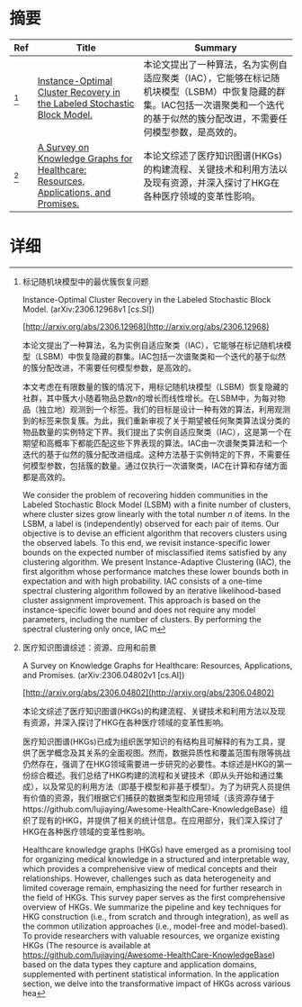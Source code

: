 # 摘要

| Ref | Title | Summary |
| --- | --- | --- |
| [^1] | [Instance-Optimal Cluster Recovery in the Labeled Stochastic Block Model.](http://arxiv.org/abs/2306.12968) | 本论文提出了一种算法，名为实例自适应聚类（IAC），它能够在标记随机块模型（LSBM）中恢复隐藏的群集。IAC包括一次谱聚类和一个迭代的基于似然的簇分配改进，不需要任何模型参数，是高效的。 |
| [^2] | [A Survey on Knowledge Graphs for Healthcare: Resources, Applications, and Promises.](http://arxiv.org/abs/2306.04802) | 本论文综述了医疗知识图谱(HKGs)的构建流程、关键技术和利用方法以及现有资源，并深入探讨了HKG在各种医疗领域的变革性影响。 |

# 详细

[^1]: 标记随机块模型中的最优簇恢复问题

    Instance-Optimal Cluster Recovery in the Labeled Stochastic Block Model. (arXiv:2306.12968v1 [cs.SI])

    [http://arxiv.org/abs/2306.12968](http://arxiv.org/abs/2306.12968)

    本论文提出了一种算法，名为实例自适应聚类（IAC），它能够在标记随机块模型（LSBM）中恢复隐藏的群集。IAC包括一次谱聚类和一个迭代的基于似然的簇分配改进，不需要任何模型参数，是高效的。

    

    本文考虑在有限数量的簇的情况下，用标记随机块模型（LSBM）恢复隐藏的社群，其中簇大小随着物品总数$n$的增长而线性增长。在LSBM中，为每对物品（独立地）观测到一个标签。我们的目标是设计一种有效的算法，利用观测到的标签来恢复簇。为此，我们重新审视了关于期望被任何聚类算法误分类的物品数量的实例特定下界。我们提出了实例自适应聚类（IAC），这是第一个在期望和高概率下都能匹配这些下界表现的算法。IAC由一次谱聚类算法和一个迭代的基于似然的簇分配改进组成。这种方法基于实例特定的下界，不需要任何模型参数，包括簇的数量。通过仅执行一次谱聚类，IAC在计算和存储方面都是高效的。

    We consider the problem of recovering hidden communities in the Labeled Stochastic Block Model (LSBM) with a finite number of clusters, where cluster sizes grow linearly with the total number $n$ of items. In the LSBM, a label is (independently) observed for each pair of items. Our objective is to devise an efficient algorithm that recovers clusters using the observed labels. To this end, we revisit instance-specific lower bounds on the expected number of misclassified items satisfied by any clustering algorithm. We present Instance-Adaptive Clustering (IAC), the first algorithm whose performance matches these lower bounds both in expectation and with high probability. IAC consists of a one-time spectral clustering algorithm followed by an iterative likelihood-based cluster assignment improvement. This approach is based on the instance-specific lower bound and does not require any model parameters, including the number of clusters. By performing the spectral clustering only once, IAC m
    
[^2]: 医疗知识图谱综述：资源、应用和前景

    A Survey on Knowledge Graphs for Healthcare: Resources, Applications, and Promises. (arXiv:2306.04802v1 [cs.AI])

    [http://arxiv.org/abs/2306.04802](http://arxiv.org/abs/2306.04802)

    本论文综述了医疗知识图谱(HKGs)的构建流程、关键技术和利用方法以及现有资源，并深入探讨了HKG在各种医疗领域的变革性影响。

    

    医疗知识图谱(HKGs)已成为组织医学知识的有结构且可解释的有为工具，提供了医学概念及其关系的全面视图。然而，数据异质性和覆盖范围有限等挑战仍然存在，强调了在HKG领域需要进一步研究的必要性。本综述是HKG的第一份综合概述。我们总结了HKG构建的流程和关键技术（即从头开始和通过集成），以及常见的利用方法（即基于模型和非基于模型）。为了为研究人员提供有价值的资源，我们根据它们捕获的数据类型和应用领域（该资源存储于https://github.com/lujiaying/Awesome-HealthCare-KnowledgeBase）组织了现有的HKG，并提供了相关的统计信息。在应用部分，我们深入探讨了HKG在各种医疗领域的变革性影响。

    Healthcare knowledge graphs (HKGs) have emerged as a promising tool for organizing medical knowledge in a structured and interpretable way, which provides a comprehensive view of medical concepts and their relationships. However, challenges such as data heterogeneity and limited coverage remain, emphasizing the need for further research in the field of HKGs. This survey paper serves as the first comprehensive overview of HKGs. We summarize the pipeline and key techniques for HKG construction (i.e., from scratch and through integration), as well as the common utilization approaches (i.e., model-free and model-based). To provide researchers with valuable resources, we organize existing HKGs (The resource is available at https://github.com/lujiaying/Awesome-HealthCare-KnowledgeBase) based on the data types they capture and application domains, supplemented with pertinent statistical information. In the application section, we delve into the transformative impact of HKGs across various hea
    

